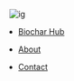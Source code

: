 &nbsp;&nbsp;![ig](https://tejasbuds.com/images/logo-small.png)

* [Biochar Hub](./)

* [About](./about/)

* [Contact](./contact/)
